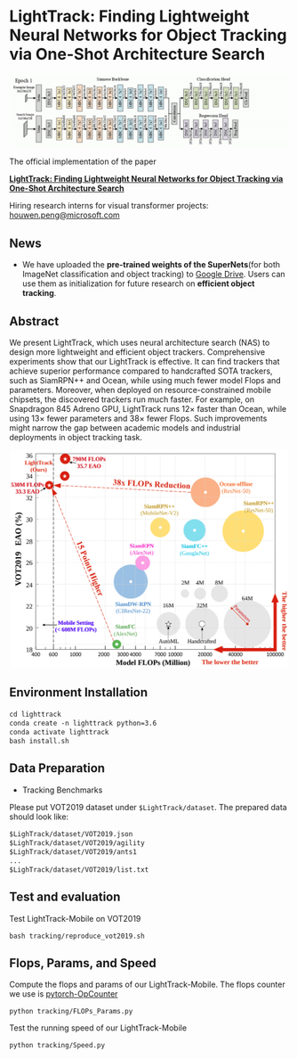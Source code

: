 # LightTrack: Finding Lightweight Neural Networks for Object Tracking via One-Shot Architecture Search

<div align="center">
  <img src="Archs.gif" width="800px" />
</div>

The official implementation of the paper 

[**LightTrack: Finding Lightweight Neural Networks for Object Tracking via One-Shot Architecture Search**](https://arxiv.org/abs/2104.14545)

Hiring research interns for visual transformer projects: houwen.peng@microsoft.com
## News
- We have uploaded the **pre-trained weights of the SuperNets**(for both ImageNet classification and object tracking) to [Google Drive](https://drive.google.com/drive/folders/1HXhdJO3yhQYw3O7nGUOXHu2S20Bs8CfI). Users can use them as initialization for future research on **efficient object tracking**.
## Abstract

We present LightTrack, which uses neural architecture search (NAS) to design more lightweight and efficient object trackers. Comprehensive experiments show that our LightTrack is effective. It can find trackers that achieve superior performance compared to handcrafted SOTA trackers, such as SiamRPN++ and Ocean, while using much fewer model Flops and parameters. Moreover, when deployed on resource-constrained mobile chipsets, the discovered trackers run much faster. For example, on Snapdragon 845 Adreno GPU, LightTrack runs 12× faster than Ocean, while using 13× fewer parameters and 38× fewer Flops. Such improvements might narrow the gap between academic models and industrial deployments in object tracking task.

<div align="center">
  <img src="LightTrack_Fig1.PNG" width="500px" />
</div>

## Environment Installation
```
cd lighttrack
conda create -n lighttrack python=3.6
conda activate lighttrack
bash install.sh
```
## Data Preparation
- Tracking Benchmarks

Please put VOT2019 dataset under `$LightTrack/dataset`. The prepared data should look like:
```
$LighTrack/dataset/VOT2019.json
$LighTrack/dataset/VOT2019/agility
$LighTrack/dataset/VOT2019/ants1
...
$LighTrack/dataset/VOT2019/list.txt
```
## Test and evaluation
Test LightTrack-Mobile on VOT2019
```
bash tracking/reproduce_vot2019.sh
```
## Flops, Params, and Speed
Compute the flops and params of our LightTrack-Mobile. The flops counter we use is [pytorch-OpCounter](https://github.com/Lyken17/pytorch-OpCounter)
```
python tracking/FLOPs_Params.py
```
Test the running speed of our LightTrack-Mobile
```
python tracking/Speed.py
```
